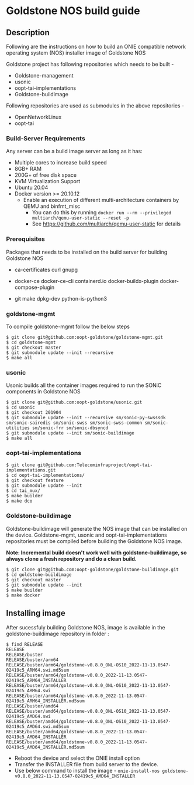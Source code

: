# Goldstone NOS build guide

##  Description

Following are the instructions on how to build an ONIE compatible network operating system (NOS) installer image of Goldstone NOS

Goldstone project has following repositories which needs to be built -

- Goldstone-management
- usonic
- oopt-tai-implementations
- Goldstone-buildimage

Following repositories are used as submodules in the above repositories -

- OpenNetworkLinux
- oopt-tai

###  Build-Server Requirements

Any server can be a build image server as long as it has:

- Multiple cores to increase build speed
- 8GB+ RAM 
- 200G+ of free disk space
- KVM Virtualization Support
- Ubuntu 20.04
- Docker version >= 20.10.12
  - Enable an execution of different multi-architecture containers by QEMU and binfmt_misc
    - You can do this by running `docker run --rm --privileged multiarch/qemu-user-static --reset -p`
    - See https://github.com/multiarch/qemu-user-static for details

### Prerequisites

Packages that needs to be installed on the build server for building Goldstone NOS

- ca-certificates curl gnupg

- docker-ce docker-ce-cli containerd.io docker-buildx-plugin docker-compose-plugin 

- git make  dpkg-dev python-is-python3


### goldstone-mgmt
To compile goldstone-mgmt follow the below steps
```
$ git clone git@github.com:oopt-goldstone/goldstone-mgmt.git
$ cd goldstone-mgmt
$ git checkout master
$ git submodule update --init --recursive
$ make all
```

###  usonic
Usonic builds all the container images required to run the SONiC components in Goldstone NOS
```
$ git clone git@github.com:oopt-goldstone/usonic.git
$ cd usonic
$ git checkout 201904
$ git submodule update --init --recursive sm/sonic-py-swsssdk sm/sonic-sairedis sm/sonic-swss sm/sonic-swss-common sm/sonic-utilities sm/sonic-frr sm/sonic-dbsyncd
$ git submodule update --init sm/sonic-buildimage
$ make all
```

###  oopt-tai-implementations
```
$ git clone git@github.com:Telecominfraproject/oopt-tai-implementations.git
$ cd oopt-tai-implementations/
$ git checkout feature
$ git submodule update --init
$ cd tai_mux/
$ make builder 
$ make dco
```

### Goldstone-buildimage
Goldstone-buildimage will generate the NOS image that can be installed on the device. Goldstone-mgmt, usonic and oopt-tai-implementations repositories must be compiled before building the Goldstone NOS image.

**Note: Incremental build doesn't work well with goldstone-buildimage, so always clone a fresh repository and do a clean build.**
```
$ git clone git@github.com:oopt-goldstone/goldstone-buildimage.git
$ cd goldstone-buildimage
$ git checkout master
$ git submodule update --init
$ make builder
$ make docker
```

## Installing image

After sucessfuly building Goldstone NOS,  image is available in the goldstone-buildimage repository in folder :
```
$ find RELEASE
RELEASE
RELEASE/buster
RELEASE/buster/arm64
RELEASE/buster/arm64/goldstone-v0.8.0_ONL-OS10_2022-11-13.0547-02419c5_ARM64.swi.md5sum
RELEASE/buster/arm64/goldstone-v0.8.0_2022-11-13.0547-02419c5_ARM64_INSTALLER
RELEASE/buster/arm64/goldstone-v0.8.0_ONL-OS10_2022-11-13.0547-02419c5_ARM64.swi
RELEASE/buster/arm64/goldstone-v0.8.0_2022-11-13.0547-02419c5_ARM64_INSTALLER.md5sum
RELEASE/buster/amd64
RELEASE/buster/amd64/goldstone-v0.8.0_ONL-OS10_2022-11-13.0547-02419c5_AMD64.swi
RELEASE/buster/amd64/goldstone-v0.8.0_ONL-OS10_2022-11-13.0547-02419c5_AMD64.swi.md5sum
RELEASE/buster/amd64/goldstone-v0.8.0_2022-11-13.0547-02419c5_AMD64_INSTALLER
RELEASE/buster/amd64/goldstone-v0.8.0_2022-11-13.0547-02419c5_AMD64_INSTALLER.md5sum
```

- Reboot the device and select the ONIE install option
- Transfer the INSTALLER file from build server to the device.
- Use below command to install the image -
  `onie-install-nos goldstone-v0.8.0_2022-11-13.0547-02419c5_AMD64_INSTALLER`
